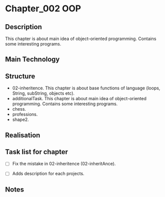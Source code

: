 # Chapter_002 OOP


## Description

This chapter is about main idea of object-oriented programming. Contains some interesting programs.


## Main Technology

	

## Structure

-	02-inheritence. This chapter is about base functions of language (loops, String, subString, objects etc).	
-	additionalTask. This chapter is about main idea of object-oriented programming. Contains some interesting programs.
-	chess.
-	professions.
-	shape2.

		
## Realisation


## Task list for chapter


- [ ] Fix the mistake in 02-inheritence (02-inheritAnce).
- [ ] Adds description for each projects.

 
## Notes



















